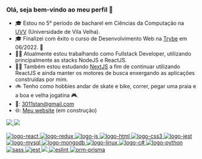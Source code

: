 ### Olá, seja bem-vindo ao meu perfil 👋

- 🎓 Estou no 5° período de bacharel em Ciências da Computação na <a href="https://uvv.br/">UVV</a> (Universidade de Vila Velha).
- 🎓 Finalizei com êxito o curso de Desenvolvimento Web na <a href="https://www.betrybe.com/">Trybe</a> em 06/2022. 🙌
- 👩‍💻 Atualmente estou trabalhando como Fullstack Developer, utilizando principalmente as stacks NodeJS e ReactJS.
- 👩‍💻 Também estou estudando <a href="https://nextjs.org/">NextJS</a> a fim de continuar utilizando ReactJS e ainda manter os motores de busca enxergando as aplicações construídas por mim.
- 🚲 Tenho como hobbies andar de skate e bike, correr, pegar uma praia e a boa e velha jogatina 🎮.
- 📧: 3011stan@gmail.com
- 🌐: <a href="https://3011stan.github.io/">Meu website</a> (em construção)

 <div>
  <a href="https://github.com/3011stan">
  <img height="180em" src="https://github-readme-stats.vercel.app/api?username=3011stan&show_icons=true&theme=dark&include_all_commits=true&count_private=true"/>
  <img height="180em" src="https://github-readme-stats.vercel.app/api/top-langs/?username=3011stan&layout=compact&langs_count=7&theme=dark"/>
</div>

<div style="display: inline_block"><br>
  <img alt="logo-react" src="https://img.shields.io/badge/React-20232A?style=for-the-badge&logo=react&logoColor=61DAFB"/>
  <img alt="logo-redux" src="https://img.shields.io/badge/Redux-593D88?style=for-the-badge&logo=redux&logoColor=white"/>
  <img alt="logo-js" src="https://img.shields.io/badge/JavaScript-323330?style=for-the-badge&logo=javascript&logoColor=F7DF1E"/>
  <img alt="logo-html" src="https://img.shields.io/badge/HTML-239120?style=for-the-badge&logo=html5&logoColor=white"/>
  <img alt="logo-css3" src="https://img.shields.io/badge/CSS3-1572B6?style=for-the-badge&logo=css3&logoColor=white"/>
  <img alt="logo-jest" src="https://img.shields.io/badge/Jest-C21325?style=for-the-badge&logo=jest&logoColor=white"/>
  <img alt="logo-mysql" src="https://img.shields.io/badge/MySQL-00000F?style=for-the-badge&logo=mysql&logoColor=white"/>
  <img alt="logo-mongodb" src="https://img.shields.io/badge/MongoDB-4EA94B?style=for-the-badge&logo=mongodb&logoColor=white"/>
  <img alt="logo-linux" src="https://img.shields.io/badge/Linux-FCC624?style=for-the-badge&logo=linux&logoColor=black"/>
  <img alt="logo-c#" src="https://img.shields.io/badge/C%23-239120?style=for-the-badge&logo=c-sharp&logoColor=white"/>
  <img alt="logo-python" src="https://img.shields.io/badge/Python-3776AB?style=for-the-badge&logo=python&logoColor=white"/>
  <img alt="sass" src="https://img.shields.io/badge/Sass-CC6699?style=for-the-badge&logo=sass&logoColor=white" />
  <img alt="jest" src="https://img.shields.io/badge/Jest-323330?style=for-the-badge&logo=Jest&logoColor=white" />
  <img alt"adxd" src="https://img.shields.io/badge/Adobe%20XD-470137?style=for-the-badge&logo=Adobe%20XD&logoColor=#FF61" />
  <img alt="eslint" src="https://img.shields.io/badge/eslint-3A33D1?style=for-the-badge&logo=eslint&logoColor=white" />
  <img alt="orm-prisma" src="https://img.shields.io/badge/Prisma-3982CE?style=for-the-badge&logo=Prisma&logoColor=white" />
</div>
 <!-- ![Snake animation](https://github.com/3011stan/3011stan/blob/output/github-contribution-grid-snake.svg)
